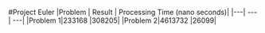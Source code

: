 #Project Euler
|Problem | Result | Processing Time (nano seconds)|
|---| ---| ---|
|Problem 1|233168    |308205|
|Problem 2|4613732   |26099|
